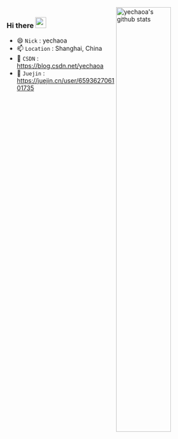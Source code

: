 <img align="right" alt="yechaoa's github stats" width="50%" src="https://github-readme-stats.vercel.app/api?username=yechaoa&show_icons=true">

### Hi there  <img src="https://media.giphy.com/media/hvRJCLFzcasrR4ia7z/giphy.gif" width="25px" height="25px">
- 😄 `Nick` : yechaoa
- 📫 `Location` : Shanghai, China
- 🚀 `CSDN` : https://blog.csdn.net/yechaoa
- 🎯 `Juejin` : https://juejin.cn/user/659362706101735
